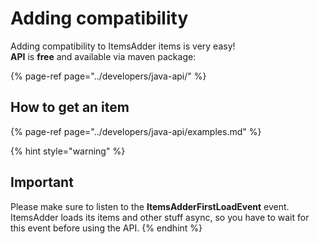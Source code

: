 # Adding compatibility

Adding compatibility to ItemsAdder items is very easy!  
**API** is **free** and available via maven package:

{% page-ref page="../developers/java-api/" %}

## How to get an item

{% page-ref page="../developers/java-api/examples.md" %}

{% hint style="warning" %}
## Important

Please make sure to listen to the **ItemsAdderFirstLoadEvent** event. ItemsAdder loads its items and other stuff async, so you have to wait for this event before using the API.
{% endhint %}


